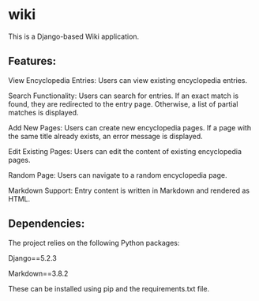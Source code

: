 # wiki
This is a Django-based Wiki application.

## Features:

View Encyclopedia Entries: Users can view existing encyclopedia entries.

Search Functionality: Users can search for entries. If an exact match is found, they are redirected to the entry page. Otherwise, a list of partial matches is displayed.

Add New Pages: Users can create new encyclopedia pages. If a page with the same title already exists, an error message is displayed.

Edit Existing Pages: Users can edit the content of existing encyclopedia pages.

Random Page: Users can navigate to a random encyclopedia page.

Markdown Support: Entry content is written in Markdown and rendered as HTML.

## Dependencies:

The project relies on the following Python packages:

Django==5.2.3 

Markdown==3.8.2 

These can be installed using pip and the requirements.txt file.
